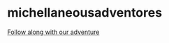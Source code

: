 # michellaneousadventores
[Follow along with our adventure](http://www.mitchellaneousadventores.com)
